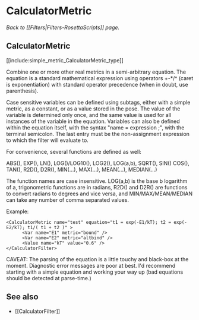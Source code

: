 # CalculatorMetric
*Back to [[Filters|Filters-RosettaScripts]] page.*
## CalculatorMetric

[[include:simple_metric_CalculatorMetric_type]]

Combine one or more other real metrics in a semi-arbitrary equation. The equation is a standard mathematical expression using operators +-\*/\^ (caret is exponentiation) with standard operator precedence (when in doubt, use parenthesis).

Case sensitive variables can be defined using subtags, either with a simple metric, as a constant, or as a value stored in the pose. The value of the variable is determined only once, and the same value is used for all instances of the variable in the equation. Variables can also be defined within the equation itself, with the syntax "name = expression ;", with the terminal semicolon. The last entry must be the non-assignment expression to which the filter will evaluate to.

For convenience, several functions are defined as well:

ABS(), EXP(), LN(), LOG()/LOG10(), LOG2(), LOG(a,b), SQRT(), SIN() COS(), TAN(), R2D(), D2R(), MIN(...), MAX(...), MEAN(...), MEDIAN(...)

The function names are case insensitive. LOG(a,b) is the base b logarithm of a, trigonometric functions are in radians, R2D() and D2R() are functions to convert radians to degrees and vice versa, and MIN/MAX/MEAN/MEDIAN can take any number of comma separated values.

Example:

    <CalculatorMetric name="test" equation="t1 = exp(-E1/kT); t2 = exp(-E2/kT); t1/( t1 + t2 )" >
          <Var name="E1" metric="bound" />
          <Var name="E2" metric="altbind" />
          <Value name="kT" value="0.6" />
    </CalculatorFilter>

CAVEAT: The parsing of the equation is a little touchy and black-box at the moment. Diagnostic error messages are poor at best. I'd recommend starting with a simple equation and working your way up (bad equations should be detected at parse-time.)

## See also

* [[CalculatorFilter]]

